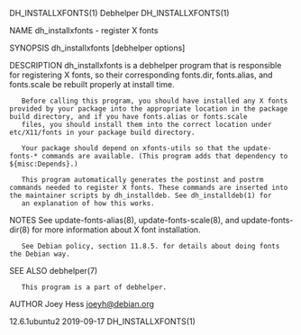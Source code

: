 DH_INSTALLXFONTS(1)                                                                               Debhelper                                                                               DH_INSTALLXFONTS(1)

NAME
       dh_installxfonts - register X fonts

SYNOPSIS
       dh_installxfonts [debhelper options]

DESCRIPTION
       dh_installxfonts is a debhelper program that is responsible for registering X fonts, so their corresponding fonts.dir, fonts.alias, and fonts.scale be rebuilt properly at install time.

       Before calling this program, you should have installed any X fonts provided by your package into the appropriate location in the package build directory, and if you have fonts.alias or fonts.scale
       files, you should install them into the correct location under etc/X11/fonts in your package build directory.

       Your package should depend on xfonts-utils so that the update-fonts-* commands are available. (This program adds that dependency to ${misc:Depends}.)

       This program automatically generates the postinst and postrm commands needed to register X fonts. These commands are inserted into the maintainer scripts by dh_installdeb. See dh_installdeb(1) for
       an explanation of how this works.

NOTES
       See update-fonts-alias(8), update-fonts-scale(8), and update-fonts-dir(8) for more information about X font installation.

       See Debian policy, section 11.8.5. for details about doing fonts the Debian way.

SEE ALSO
       debhelper(7)

       This program is a part of debhelper.

AUTHOR
       Joey Hess <joeyh@debian.org>

12.6.1ubuntu2                                                                                     2019-09-17                                                                              DH_INSTALLXFONTS(1)
